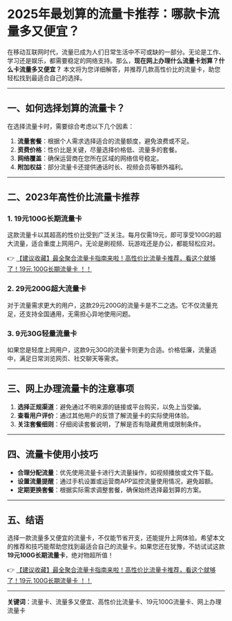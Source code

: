 # 2025年最划算的流量卡推荐：哪款卡流量多又便宜？

在移动互联网时代，流量已成为人们日常生活中不可或缺的一部分。无论是工作、学习还是娱乐，都需要稳定的网络支持。那么，**现在网上办理什么流量卡划算？什么卡流量多又便宜？** 本文将为您详细解答，并推荐几款高性价比的流量卡，助您轻松找到最适合自己的选择。

---

## 一、如何选择划算的流量卡？

在选择流量卡时，需要综合考虑以下几个因素：

1. **流量套餐**：根据个人需求选择适合的流量额度，避免浪费或不足。
2. **资费价格**：性价比是关键，尽量选择价格低、流量多的套餐。
3. **网络覆盖**：确保运营商在您所在区域的网络信号稳定。
4. **附加权益**：部分流量卡还提供通话时长、视频会员等额外福利。

---

## 二、2023年高性价比流量卡推荐

### 1. 19元100G长期流量卡
这款流量卡以其超高的性价比受到广泛关注。每月仅需19元，即可享受100G的超大流量，适合重度上网用户。无论是刷视频、玩游戏还是办公，都能轻松应对。

👉 [【建议收藏】最全聚合流量卡指南来啦！高性价比流量卡推荐，看这个就够了！19元 100G长期流量卡 ！！](https://bit.ly/Liuliangka)

### 2. 29元200G超大流量卡
对于流量需求更大的用户，这款29元200G的流量卡是不二之选。它不仅流量充足，还支持全国通用，无需担心异地使用问题。

### 3. 9元30G轻量流量卡
如果您是轻度上网用户，这款9元30G的流量卡则更为合适。价格低廉，流量适中，满足日常浏览网页、社交聊天等需求。

---

## 三、网上办理流量卡的注意事项

1. **选择正规渠道**：避免通过不明来源的链接或平台购买，以免上当受骗。
2. **查看用户评价**：通过其他用户的反馈了解流量卡的实际使用体验。
3. **关注套餐细则**：仔细阅读套餐说明，了解是否有隐藏费用或限制条件。

---

## 四、流量卡使用小技巧

- **合理分配流量**：优先使用流量卡进行大流量操作，如视频播放或文件下载。
- **设置流量提醒**：通过手机设置或运营商APP监控流量使用情况，避免超额。
- **定期更换套餐**：根据实际需求调整套餐，确保始终选择最划算的方案。

---

## 五、结语

选择一款流量多又便宜的流量卡，不仅能节省开支，还能提升上网体验。希望本文的推荐和技巧能帮助您找到最适合自己的流量卡。如果您还在犹豫，不妨试试这款**19元100G长期流量卡**，绝对物超所值！

👉 [【建议收藏】最全聚合流量卡指南来啦！高性价比流量卡推荐，看这个就够了！19元 100G长期流量卡 ！！](https://bit.ly/Liuliangka)

---

**关键词**：流量卡、流量多又便宜、高性价比流量卡、19元100G流量卡、网上办理流量卡